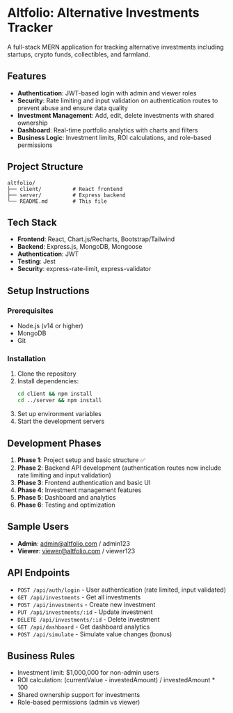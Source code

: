 # Altfolio: Alternative Investments Tracker

A full-stack MERN application for tracking alternative investments including startups, crypto funds, collectibles, and farmland.

## Features

- **Authentication**: JWT-based login with admin and viewer roles
- **Security**: Rate limiting and input validation on authentication routes to prevent abuse and ensure data quality
- **Investment Management**: Add, edit, delete investments with shared ownership
- **Dashboard**: Real-time portfolio analytics with charts and filters
- **Business Logic**: Investment limits, ROI calculations, and role-based permissions

## Project Structure

```
altfolio/
├── client/          # React frontend
├── server/          # Express backend
└── README.md        # This file
```

## Tech Stack

- **Frontend**: React, Chart.js/Recharts, Bootstrap/Tailwind
- **Backend**: Express.js, MongoDB, Mongoose
- **Authentication**: JWT
- **Testing**: Jest
- **Security**: express-rate-limit, express-validator

## Setup Instructions

### Prerequisites
- Node.js (v14 or higher)
- MongoDB
- Git

### Installation

1. Clone the repository
2. Install dependencies:
   ```bash
   cd client && npm install
   cd ../server && npm install
   ```
3. Set up environment variables
4. Start the development servers

## Development Phases

1. **Phase 1**: Project setup and basic structure ✅
2. **Phase 2**: Backend API development (authentication routes now include rate limiting and input validation)
3. **Phase 3**: Frontend authentication and basic UI
4. **Phase 4**: Investment management features
5. **Phase 5**: Dashboard and analytics
6. **Phase 6**: Testing and optimization

## Sample Users

- **Admin**: admin@altfolio.com / admin123
- **Viewer**: viewer@altfolio.com / viewer123

## API Endpoints

- `POST /api/auth/login` - User authentication (rate limited, input validated)
- `GET /api/investments` - Get all investments
- `POST /api/investments` - Create new investment
- `PUT /api/investments/:id` - Update investment
- `DELETE /api/investments/:id` - Delete investment
- `GET /api/dashboard` - Get dashboard analytics
- `POST /api/simulate` - Simulate value changes (bonus)

## Business Rules

- Investment limit: $1,000,000 for non-admin users
- ROI calculation: (currentValue - investedAmount) / investedAmount * 100
- Shared ownership support for investments
- Role-based permissions (admin vs viewer) 